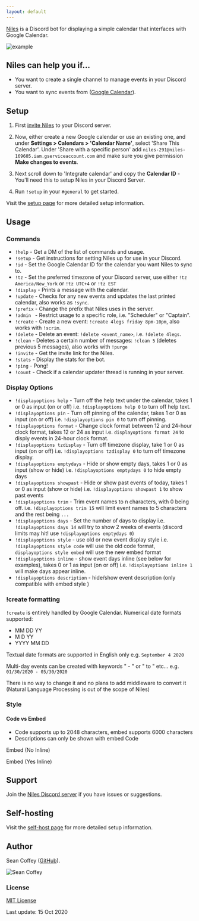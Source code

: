 ```yaml
---
layout: default
---
```


[Niles](https://niles.seanecoffey.com/) is a Discord bot for displaying a simple calendar that interfaces with Google Calendar.

![example](https://i.imgur.com/3yYK4QB.png)

## Niles can help you if...

* You want to create a single channel to manage events in your Discord server.
* You want to sync events from ([Google Calendar](https://calendar.google.com)).

## Setup

1. First [invite Niles](https://discord.com/oauth2/authorize?client_id=320434122344366082&scope=bot&permissions=523344) to your Discord server.

2. Now, either create a new Google calendar or use an existing one, and under **Settings > Calendars > 'Calendar Name'**, select 'Share This Calendar'. Under 'Share with a specific person' add `niles-291@niles-169605.iam.gserviceaccount.com` and make sure you give permission **Make changes to events**.

3. Next scroll down to 'Integrate calendar' and copy the **Calendar ID** - You'll need this to setup Niles in your Discord Server.

4. Run `!setup` in your `#general` to get started.

Visit the [setup page](https://niles.seanecoffey.com/setup) for more detailed setup information.

## Usage

### Commands

* `!help`     - Get a DM of the list of commands and usage.
* `!setup`    - Get instructions for setting Niles up for use in your Discord.
* `!id`       - Set the Google Calendar ID for the calendar you want Niles to sync to.
* `!tz`       - Set the preferred timezone of your Discord server, use either `!tz America/New_York` or `!tz UTC+4` or `!tz EST`
* `!display`  - Prints a message with the calendar.
* `!update`   - Checks for any new events and updates the last printed calendar, also works as `!sync`.
* `!prefix`   - Change the prefix that Niles uses in the server.
* `!admin `   - Restrict usage to a specific role, i.e. "Scheduler" or "Captain".
* `!create`   - Create a new event: `!create 4legs friday 8pm-10pm`, also works with `!scrim`.
* `!delete`   - Delete an event: `!delete <event_name>`, i.e. `!delete 4legs`.
* `!clean`    - Deletes a certain number of messages: `!clean 5` (deletes previous 5 messages), also works with `!purge`
* `!invite`   - Get the invite link for the Niles.
* `!stats`    - Display the stats for the bot.
* `!ping`     - Pong!
* `!count`    - Check if a calendar updater thread is running in your server.

### Display Options

* `!displayoptions help`      - Turn off the help text under the calendar, takes 1 or 0 as input (on or off) i.e. `!displayoptions help 0` to turn off help text.
* `!displayoptions pin`       - Turn off pinning of the calendar, takes 1 or 0 as input (on or off) i.e. `!displayoptions pin 0` to turn off pinning.
* `!displayoptions format`    - Change clock format between 12 and 24-hour clock format, takes 12 or 24 as input i.e. `displayoptions format 24` to disply events in 24-hour clock format.
* `!displayoptions tzdisplay` - Turn off timezone display, take 1 or 0 as input (on or off) i.e. `!displayoptions tzdisplay 0` to turn off timezone display.
* `!displayoptions emptydays` - Hide or show empty days, takes 1 or 0 as input (show or hide) i.e. `!displayoptions emptydays 0` to hide empty days
* `!displayoptions showpast`  - Hide or show past events of today, takes 1 or 0 as input (show or hide) i.e. `!displayoptions showpast 1` to show past events
* `!displayoptions trim`      - Trim event names to n characters, with 0 being off. i.e. `!displayoptions trim 15` will limit event names to 5 characters and the rest being `...`
* `!displayoptions days`      - Set the number of days to display i.e. `!displayoptions days 14` will try to show 2 weeks of events (discord limits may hit! use `!displayoptions emptydays 0`)
* `!displayoptions style`     - use old or new event display style i.e. `!displayoptions style code` will use the old code format, `displayoptions style embed` will use the new embed format
* `!displayoptions inline`    - show event days inline (see below for examples), takes 0 or 1 as input (on or off) i.e. `!displayoptions inline 1` will make days appear inline. 
* `!displayoptions description` - hide/show event description (only compatible with embed style )


### !create formatting
`!create` is entirely handled by Google Calendar.
Numerical date formats supported:
* MM DD YY
* M D YY
* YYYY MM DD

Textual date formats are supported in English only e.g. `September 4 2020`

Multi-day events can be created with keywords " - " or " to " etc...
e.g. `01/30/2020 - 05/30/2020`

There is no way to change it and no plans to add middleware to convert it (Natural Language Processing is out of the scope of Niles)

### Style
#### Code vs Embed
- Code supports up to 2048 characters, embed supports 6000 characters
- Descriptions can only be shown with embed
Code

Embed (No Inline)

Embed (Yes Inline)

## Support

Join the [Niles Discord server](https://discord.gg/jNyntBn) if you have issues or suggestions.

## Self-hosting

Visit the [self-host page](https://niles.seanecoffey.com/selfhost) for more detailed setup information.

## Author

Sean Coffey ([GitHub](https://github.com/seanecoffey)).

![Sean Coffey](https://puu.sh/wcgvn/5dd67ad9c9.png)

### License

[MIT License](https://seanecoffey.mit-license.org/)

Last update: 15 Oct 2020
